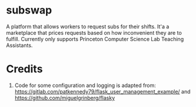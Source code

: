 # subswap
A platform that allows workers to request subs for their shifts. It'a a marketplace that prices requests based on how inconvenient they are to fulfill. Currently only supports Princeton Computer Science Lab Teaching Assistants. 

# Credits
1. Code for some configuration and logging is adapted from: https://gitlab.com/patkennedy79/flask_user_management_example/ and https://github.com/miguelgrinberg/flasky 


